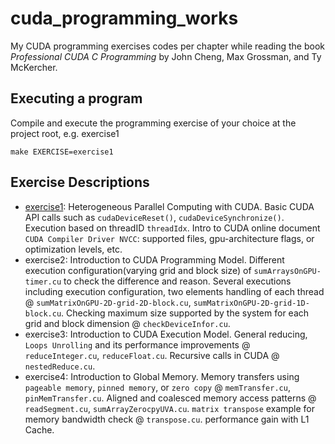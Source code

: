 # cuda_programming_works
My CUDA programming exercises codes per chapter while reading the book *Professional CUDA C Programming* by John Cheng, Max Grossman, and Ty McKercher.

## Executing a program
Compile and execute the programming exercise of your choice at the project root, e.g. exercise1
```
make EXERCISE=exercise1
```

## Exercise Descriptions
* [exercise1](exercise1/): Heterogeneous Parallel Computing with CUDA. Basic CUDA API calls such as `cudaDeviceReset()`, `cudaDeviceSynchronize()`. Execution based on threadID `threadIdx`. Intro to CUDA online document `CUDA Compiler Driver NVCC`: supported files, gpu-architecture flags, or optimization levels, etc.
* exercise2: Introduction to CUDA Programming Model. Different execution configuration(varying grid and block size) of `sumArraysOnGPU-timer.cu` to check the difference and reason. Several executions including execution configuration, two elements handling of each thread @ `sumMatrixOnGPU-2D-grid-2D-block.cu`, `sumMatrixOnGPU-2D-grid-1D-block.cu`. Checking maximum size supported by the system for each grid and block dimension @ `checkDeviceInfor.cu`.
* exercise3: Introduction to CUDA Execution Model. General reducing, `Loops Unrolling` and its performance improvements @ `reduceInteger.cu`, `reduceFloat.cu`. Recursive calls in CUDA @ `nestedReduce.cu`.
* exercise4: Introduction to Global Memory. Memory transfers using `pageable memory`, `pinned memory`, or `zero copy` @ `memTransfer.cu`, `pinMemTransfer.cu`. Aligned and coalesced memory access patterns @ `readSegment.cu`, `sumArrayZerocpyUVA.cu`. `matrix transpose` example for memory bandwidth check @ `transpose.cu`. performance gain with L1 Cache.
